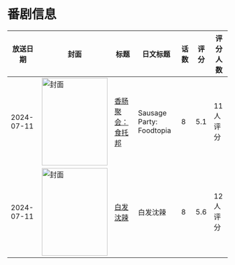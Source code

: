 # 番剧信息

|放送日期|封面|标题|日文标题|话数|评分|评分人数|
|---|---|---|---|---|---|---|
|2024-07-11|<img src="//lain.bgm.tv/pic/cover/c/5e/4a/406247_3r5gS.jpg" alt="封面" style="width:150px;height:200px;object-fit:cover;">|[香肠聚会：食托邦](https://bangumi.tv/subject/406247)|Sausage Party: Foodtopia|8|5.1|11人评分|
|2024-07-11|<img src="//lain.bgm.tv/pic/cover/c/be/8a/409282_pSP8v.jpg" alt="封面" style="width:150px;height:200px;object-fit:cover;">|[白发沈辣](https://bangumi.tv/subject/409282)|白发沈辣|8|5.6|12人评分|
